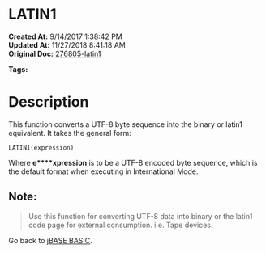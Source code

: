 # LATIN1

**Created At:** 9/14/2017 1:38:42 PM  
**Updated At:** 11/27/2018 8:41:18 AM  
**Original Doc:** [276805-latin1](https://docs.jbase.com/36868-jbase-basic/276805-latin1)  

**Tags:**
<badge text='character set' vertical='middle' />

# Description

This function converts a UTF-8 byte sequence into the binary or latin1 equivalent. It takes the general form:

```
LATIN1(expression)
```

Where **e****xpression** is to be a UTF-8 encoded byte sequence, which is the default format when executing in International Mode.

## Note: 


> Use this function for converting UTF-8 data into binary or the latin1 code page for external consumption. i.e. Tape devices.




Go back to [jBASE BASIC](263498-jbase-basic).
